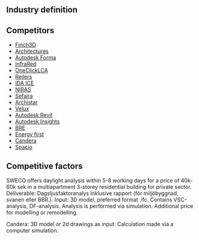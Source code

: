 ## Industry definition

## Competitors

* [Finch3D]()
* [Architectures](https://architechtures.com/en)
* [Autodesk Forma](https://www.autodesk.com/products/forma/overview?term=1-YEAR&tab=subscription)
* [InfraRed](https://infrared.city/)
* [OneClickLCA](https://oneclicklca.com/)
* [Rejlers](https://oneclicklca.com/)
* [IDA ICE](https://www.equa.se/en/ida-ice)
* [NIRAS](https://www.niras.se/)
* [Sefaira](https://www.sketchup.com/en/products/sefaira)
* [Archistar](https://www.archistar.ai/for-architects/)
* [Velux](https://commercial.velux.com/inspiration/daylight-visualizer)
* [Autodesk Revit](https://www.youtube.com/watch?v=is95e8Zxoag)
* [Autodesk Insights](https://www.autodesk.com/products/insight/overview)
*  [BRE](https://bregroup.com/contact/)
* [Energy first](https://energyfirst.se/dagsljusberakning/)
* [Candera](candera.se)
* [Spacio](https://spacio.ai/)

## Competitive factors

SWECO offers daylight analysis within 5-8 working days for a price of 40k-60k sek in a multiapartment 3-storey residential building for private sector. Deliverable: Dagsljusfaktoranalys inklusive rapport (för miljöbyggnad, svanen eller BBR.). Input: 3D model, preferred format .ifc.
Contains VSC-analysis, DF-analysis. Analysis is performed via simulation. Additional price for modelling or remodelling.

Candera: 3D model or 2d drawings as input. Calculation made via a computer simulation.